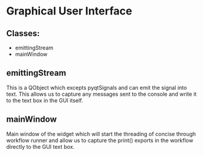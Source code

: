 # Graphical User Interface
## Classes:
- emittingStream
- mainWindow

## emittingStream
This is a QObject which excepts pyqtSignals and can emit the signal into text. This allows us to capture any messages sent to the console and write it to the text box in the GUI itself.

## mainWindow
Main window of the widget which will start the threading of concise through workflow runner and allow us to capture the print() exports in the workflow directly to the GUI text box.